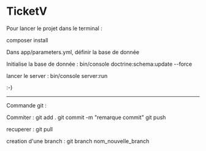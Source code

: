 TicketV
=======

Pour lancer le projet dans le terminal :

composer install

Dans app/parameters.yml, définir la base de donnée 
 
Initialise la base de donnée :
bin/console doctrine:schema:update --force

lancer le server :
bin/console server:run

:-)

---------------


Commande git :

Commiter :
git add .
git commit -m "remarque commit"
git push

recuperer :
git pull

creation d'une branch : 
git branch nom_nouvelle_branch